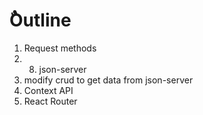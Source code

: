# ٌOutline

1. Request methods
2. 8. json-server
3.  modify crud to get data from json-server 
4.  Context API 
5. React Router 
